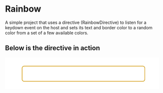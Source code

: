 # Rainbow

A simple project that uses a directive (RainbowDirective) to listen for a keydown event on the host and sets its text and border color to a random color from a set of a few available colors.

## Below is the directive in action
![Rainbow application in action](hostbinding-example.gif)
